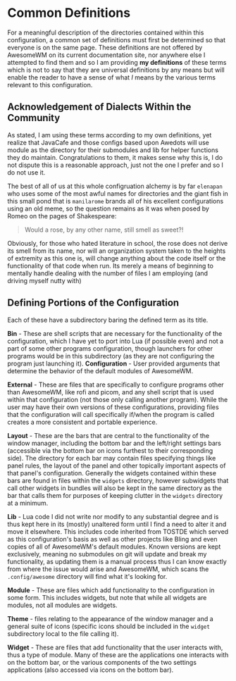 # Common Definitions

For a meaningful description of the directories contained within this configuration, a common set of definitions must first be determined so that everyone is on the same page. These definitions are not offered by AwesomeWM on its current documentation site, nor anywhere else I attempted to find them and so I am providing **my definitions** of these terms which is not to say that they are universal definitions by any means but will enable the reader to have a sense of what _I_ means by the various terms relevant to this configuration.

## Acknowledgement of Dialects Within the Community

As stated, I am using these terms according to my own definitions, yet realize that JavaCafe and those configs based upon Awedots will use module as the directory for their submodules and lib for helper functions they do maintain. Congratulations to them, it makes sense why this is, I do not dispute this is a reasonable approach, just not the one I prefer and so I do not use it.

The best of all of us at this whole configruation alchemy is by far `elenapan` who uses some of the most awful names for directories and the giant fish in this small pond that is `manilarome` brands all of his excellent configurations using an old meme, so the question remains as it was when posed by Romeo on the pages of Shakespeare:

> Would a rose, by any other name, still smell as sweet?!

Obviously, for those who hated literature in school, the rose does not derive its smell from its name, nor will an organization system taken to the heights of extremity as this one is, will change anything about the code itself or the functionality of that code when run. Its merely a means of beginning to mentally handle dealing with the number of files I am employing (and driving myself nutty with)

## Defining Portions of the Configuration

Each of these have a subdirectory baring the defined term as its title.

**Bin** - These are shell scripts that are necessary for the functionality of the configuration, which I have yet to port into Lua (if possible even) and not a part of some other programs configuration, though launchers for other programs would be in this subdirectory (as they are not configuring the program just launching it).
**Configuration** - User provided arguments that determine the behavior of the default modules of AwesomeWM.

**External** - These are files that are specifically to configure programs other than AwesomeWM, like rofi and picom, and any shell script that is used within that configuration (not those only calling another program). While the user may have their own versions of these configurations, providing files that the configuration will call specifically if/when the program is called creates a more consistent and portable experience.

**Layout** - These are the bars that are central to the functionality of the
window manager, including the bottom bar and the left/right settings bars
(accessible via the bottom bar on icons furthest to their corresponding side).
The directory for each bar may contain files specifying things like panel rules,
the layout of the panel and other topically important aspects of that panel's
configuration. Generally the widgets contained within these bars are found in
files within the `widgets` directory, however subwidgets that call other widgets
in bundles will also be kept in the same directory as the bar that calls them
for purposes of keeping clutter in the `widgets` directory at a minimum.

**Lib** - Lua code I did not write nor modify to any substantial degree and is thus kept here in its (mostly) unaltered form until I find a need to alter it and move it elsewhere. This includes code inherited from TOSTDE which served as this configuration's basis as well as other projects like Bling and even copies of all of AwesomeWM's default modules. Known versions are kept exclusively, meaning no submodules on git will update and break my functionality, as updating them is a manual process thus I can know exactly from where the issue would arise and AwesomeWM, which scans the `.config/awesome` directory will find what it's looking for.

**Module** - These are files which add functionality to the configuration in some form. This includes widgets, but note that while all widgets are modules, not all modules are widgets.

**Theme** - files relating to the appearance of the window manager and a general suite of icons (specific icons should be included in the `widget` subdirectory local to the file calling it).

**Widget** - These are files that add functionality that the user interacts with, thus a type of module. Many of these are the applications one interacts with on the bottom bar, or the various components of the two settings applications (also accessed via icons on the bottom bar).
